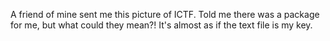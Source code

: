 A friend of mine sent me this picture of ICTF. Told me there was a package for me, but what could they mean?! It's almost as if the text file is my key.
